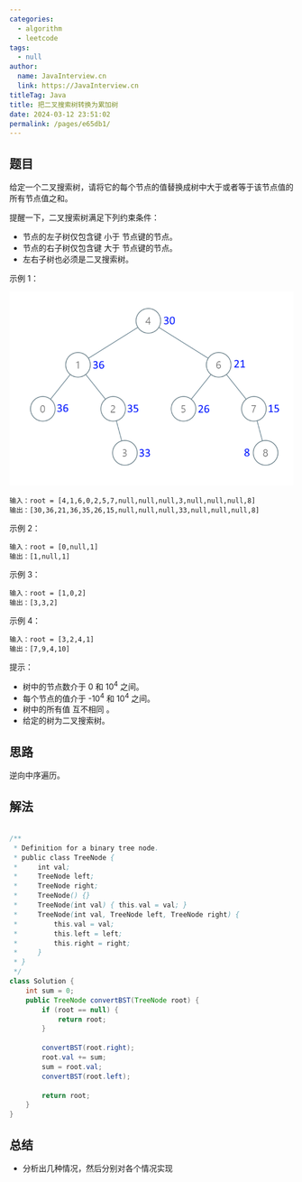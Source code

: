 ```yaml
---
categories: 
  - algorithm
  - leetcode
tags: 
  - null
author: 
  name: JavaInterview.cn
  link: https://JavaInterview.cn
titleTag: Java
title: 把二叉搜索树转换为累加树
date: 2024-03-12 23:51:02
permalink: /pages/e65db1/
---
```


## 题目

给定一个二叉搜索树，请将它的每个节点的值替换成树中大于或者等于该节点值的所有节点值之和。



提醒一下，二叉搜索树满足下列约束条件：

* 节点的左子树仅包含键 小于 节点键的节点。
* 节点的右子树仅包含键 大于 节点键的节点。
* 左右子树也必须是二叉搜索树。


示例 1：

![img.png](../../../media/pictures/leetcode/img.png)

    输入：root = [4,1,6,0,2,5,7,null,null,null,3,null,null,null,8]
    输出：[30,36,21,36,35,26,15,null,null,null,33,null,null,null,8]
示例 2：

    输入：root = [0,null,1]
    输出：[1,null,1]
示例 3：

    输入：root = [1,0,2]
    输出：[3,3,2]
示例 4：

    输入：root = [3,2,4,1]
    输出：[7,9,4,10]


提示：

* 树中的节点数介于 0 和 10<sup>4</sup> 之间。
* 每个节点的值介于 -10<sup>4</sup> 和 10<sup>4</sup> 之间。
* 树中的所有值 互不相同 。
* 给定的树为二叉搜索树。

## 思路

逆向中序遍历。

## 解法
```java

/**
 * Definition for a binary tree node.
 * public class TreeNode {
 *     int val;
 *     TreeNode left;
 *     TreeNode right;
 *     TreeNode() {}
 *     TreeNode(int val) { this.val = val; }
 *     TreeNode(int val, TreeNode left, TreeNode right) {
 *         this.val = val;
 *         this.left = left;
 *         this.right = right;
 *     }
 * }
 */
class Solution {
    int sum = 0;
    public TreeNode convertBST(TreeNode root) {
        if (root == null) {
            return root;
        }

        convertBST(root.right);
        root.val += sum;
        sum = root.val;
        convertBST(root.left);

        return root;
    }
}
```

## 总结

- 分析出几种情况，然后分别对各个情况实现 
